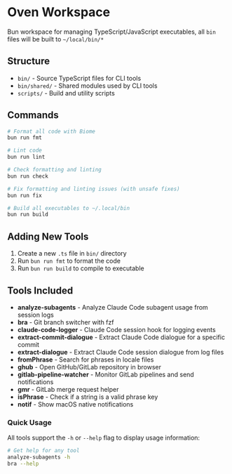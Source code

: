 # Oven Workspace

Bun workspace for managing TypeScript/JavaScript executables, all `bin` files will be built to `~/local/bin/*`

## Structure

- `bin/` - Source TypeScript files for CLI tools
- `bin/shared/` - Shared modules used by CLI tools
- `scripts/` - Build and utility scripts

## Commands

```bash
# Format all code with Biome
bun run fmt

# Lint code
bun run lint

# Check formatting and linting
bun run check

# Fix formatting and linting issues (with unsafe fixes)
bun run fix

# Build all executables to ~/.local/bin
bun run build
```

## Adding New Tools

1. Create a new `.ts` file in `bin/` directory
2. Run `bun run fmt` to format the code
3. Run `bun run build` to compile to executable

## Tools Included

- **analyze-subagents** - Analyze Claude Code subagent usage from session logs
- **bra** - Git branch switcher with fzf
- **claude-code-logger** - Claude Code session hook for logging events
- **extract-commit-dialogue** - Extract Claude Code dialogue for a specific commit
- **extract-dialogue** - Extract Claude Code session dialogue from log files
- **fromPhrase** - Search for phrases in locale files
- **ghub** - Open GitHub/GitLab repository in browser
- **gitlab-pipeline-watcher** - Monitor GitLab pipelines and send notifications
- **gmr** - GitLab merge request helper
- **isPhrase** - Check if a string is a valid phrase key
- **notif** - Show macOS native notifications

### Quick Usage

All tools support the `-h` or `--help` flag to display usage information:

```bash
# Get help for any tool
analyze-subagents -h
bra --help
```

